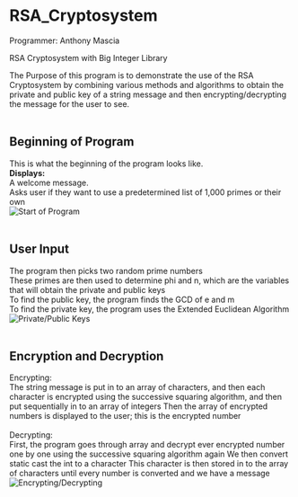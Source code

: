 RSA_Cryptosystem
================

Programmer: Anthony Mascia

RSA Cryptosystem with Big Integer Library

The Purpose of this program is to demonstrate the use of the RSA
Cryptosystem by combining various methods and algorithms to obtain
the private and public key of a string message and then encrypting/decrypting
the message for the user to see.
<br /><br />

## Beginning of Program ##
This is what the beginning of the program looks like.<br />
<b>Displays:</b><br />
A welcome message.<br />
Asks user if they want to use a predetermined list of 1,000 primes or their own<br />
![Start of Program](http://i.imgur.com/PING7lI.png)
<br /><br />

## User Input ##
The program then picks two random prime numbers<br />
These primes are then used to determine phi and n, which are the variables that will obtain the private and public keys<br />
To find the public key, the program finds the GCD of e and m<br />
To find the private key, the program uses the Extended Euclidean Algorithm<br />
![Private/Public Keys](http://i.imgur.com/YzMH4zw.png)
<br /><br />

## Encryption and Decryption ##
<e>Encrypting:</e><br />
The string message is put in to an array of characters, and then each character is encrypted using
the successive squaring algorithm, and then put sequentially in to an array of integers
Then the array of encrypted numbers is displayed to the user; this is the encrypted number
<br /><br />
Decrypting:<br />
First, the program goes through array and decrypt ever encrypted number one by one
using the successive squaring algorithm again
We then convert static cast the int to a character
This character is then stored in to the array of characters until every number is converted and we have a message
![Encrypting/Decrypting](http://i.imgur.com/rsCxOvn.png)
